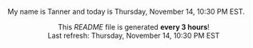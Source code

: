 My name is Tanner and today is Thursday, November 14, 10:30 PM EST.

<p align="center">This <i>README</i> file is generated <b>every 3 hours</b>!</br>Last refresh: Thursday, November 14, 10:30 PM EST<br /></p>
